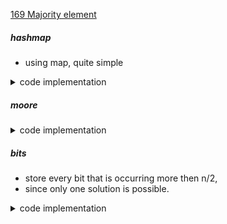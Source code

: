 [169 Majority element](https://leetcode.com/problems/majority-element/)

##### hashmap

- using map, quite simple

<details>
<summary>code implementation</summary>

```cpp
class Solution {
public:
    int majorityElement(vector<int>& nums) {
        unordered_map<int, int> mp;
        for (const auto& i: nums) mp[i] ++;
        int mx = 0;
        int ans = 0;
        for (const auto& [k, v]: mp) {
            if (mx < v) {
                mx = v;
                ans = k;
            }
        }
        return ans;
    }
};
```

</details>

##### moore

<details>
<summary>code implementation</summary>

- there has to be one ans.
- whoever occurring more, select that one.

```cpp
class Solution {
    public:
    int majorityElement(vector<int>& nums) {
        int major = nums[0];
        int count = 1;

        for (int i = 1; i < nums.size(); i++) {
            if (nums[i] == major) {
                count ++;
            }
            else if (count == 0) {
                major = nums[i];
                count = 1;
            }
            else {
                count --;
            }
        }
        return major;
    }
};
```

</details>

##### bits

- store every bit that is occurring more then n/2,
- since only one solution is possible.

<details>
<summary>code implementation</summary>

```cpp
class Solution {
    public:
    int majorityElement(vector<int>& nums) {
        int ans = 0;

        for (int mask = 0; mask < 32; mask++) {
            int curr = (1 << mask);
            int count = 0;

            for (const auto& i: nums)
                count += ((curr & i) != 0);

            if (count >= (nums.size() + 1)/2)
                ans |= curr;
        }
        return ans;
    }
};
```

</details>
